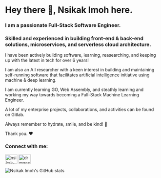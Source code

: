 <h1 align="left">Hey there 👋, Nsikak Imoh here.</h1>
<h3 align="left">I am a passionate Full-Stack Software Engineer.</h3>
<h3 align="left">Skilled and experienced in building front-end & back-end solutions, microservices, and serverless cloud architecture.</h3>
<p align="left">I have been actively building software, learning, reasearching, and keeping up with the latest in tech for over 6 years! </p>
<p align="left">I am also an A.I researcher with a keen interest in building and maintaining self-running software that facilitates artificial intelligence initiative using machine & deep learning.</p>

<p align="left">I am currently learning GO, Web Assembly, and steathly learning and working my way towards becoming a Full-Stack Machine Learning Engineer.</p>
<p align="left">A lot of my enterprise projects, collaborations, and activities can be found on Gitlab.</p>
<p align="left">Always remember to hydrate, smile, and be kind! 🥺</p>
<p align="left">Thank you. ❤️</p>

<h3 align="left">Connect with me:</h3>
<p align="left">
<a href="https://linkedin.com/in/nsikak-imoh" target="blank"><img align="center" src="https://raw.githubusercontent.com/rahuldkjain/github-profile-readme-generator/master/src/images/icons/Social/linked-in-alt.svg" alt="nsikak-imoh" height="30" width="40" /></a>
<a href="https://instagram.com/drmacsika" target="blank"><img align="center" src="https://raw.githubusercontent.com/rahuldkjain/github-profile-readme-generator/master/src/images/icons/Social/instagram.svg" alt="drmacsika" height="30" width="40" /></a>
</p>

![Nsikak Imoh's GitHub stats](https://github-readme-stats.vercel.app/api?username=drmacsika&count_private=true&show_icons=true)


